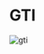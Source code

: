 # GTI



![gti](https://user-images.githubusercontent.com/121312707/229460890-cd10e9c4-8f3c-40d2-945b-d57fc33d139b.png)
